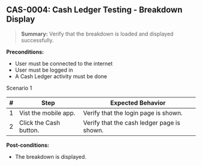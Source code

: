 ## **CAS-0004:** Cash Ledger Testing - Breakdown Display

> **Summary:** Verify that the breakdown is loaded and displayed successfully. <br>

**Preconditions:**

- User must be connected to the internet
- User must be logged in
- A Cash Ledger activity must be done

Scenario 1

| \#  | Step                   | Expected Behavior                          |
| --- | ---------------------- | ------------------------------------------ |
| 1   | Vist the mobile app.   | Verify that the login page is shown.       |
| 2   | Click the Cash button. | Verify that the cash ledger page is shown. |

**Post-conditions:**

- The breakdown is displayed.
